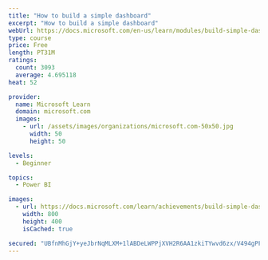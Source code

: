 ```yaml
---
title: "How to build a simple dashboard"
excerpt: "How to build a simple dashboard"
webUrl: https://docs.microsoft.com/en-us/learn/modules/build-simple-dashboard/
type: course
price: Free
length: PT31M
ratings:
  count: 3093
  average: 4.695118
heat: 52

provider:
  name: Microsoft Learn
  domain: microsoft.com
  images:
    - url: /assets/images/organizations/microsoft.com-50x50.jpg
      width: 50
      height: 50

levels:
  - Beginner

topics:
  - Power BI

images:
  - url: https://docs.microsoft.com/learn/achievements/build-simple-dashboard-social.png
    width: 800
    height: 400
    isCached: true

secured: "UBfnMhGjY+yeJbrNqMLXM+1lABDeLWPPjXVH2R6AA1zkiTYwvd6zx/V494gPFJ/zosv6eUm5mpM1jnJhfOsrIDZOqdb2DP+fsPTsKrncEzXQ3P8zhgOGl5dcbvTqhSlcbHI1reOuCN/Hc08ROFH8AbOEVSE1rdgwtrC08eaUG7vvcGetNMc6StvWMIEsEKbXxELuVxf17xY2U/z32GY32Q3mAKxfw6vaJ6LX+/+yVDBD1MKYs7Plm1JkkEnCW0/Dp5iducnRBWZVtow3NrxCFV/ySQKNSgMjE2canDHYAIgseMh51cOXhoDqh+GNqTTvLMWF3uXKTbT0F/UBPPscQCEwrC+YuFQr0bGY6oBLyyc1Vh0IBLE1nNBueTWlArKLx7feqpsJWELU891VuGihmblMR3poPehNkgpJvEwGWIQ=;AWEt7j1vRhNV9mT+oM4GYg=="
---
```


